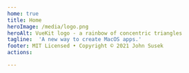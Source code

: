 ```yaml
---
home: true
title: Home
heroImage: /media/logo.png
heroAlt: VueKit logo - a rainbow of concentric triangles
tagline:  'A new way to create MacOS apps.'
footer: MIT Licensed • Copyright © 2021 John Susek
actions:

---
```

